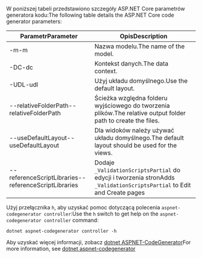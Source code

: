 <span data-ttu-id="40b7e-101">W poniższej tabeli przedstawiono szczegóły ASP.NET Core parametrów generatora kodu:</span><span class="sxs-lookup"><span data-stu-id="40b7e-101">The following table details the ASP.NET Core code generator parameters:</span></span>

| <span data-ttu-id="40b7e-102">Parametr</span><span class="sxs-lookup"><span data-stu-id="40b7e-102">Parameter</span></span>               | <span data-ttu-id="40b7e-103">Opis</span><span class="sxs-lookup"><span data-stu-id="40b7e-103">Description</span></span>|
| ----------------- | ------------ |
| <span data-ttu-id="40b7e-104">-m</span><span class="sxs-lookup"><span data-stu-id="40b7e-104">-m</span></span>  | <span data-ttu-id="40b7e-105">Nazwa modelu.</span><span class="sxs-lookup"><span data-stu-id="40b7e-105">The name of the model.</span></span> |
| <span data-ttu-id="40b7e-106">-DC</span><span class="sxs-lookup"><span data-stu-id="40b7e-106">-dc</span></span>  | <span data-ttu-id="40b7e-107">Kontekst danych.</span><span class="sxs-lookup"><span data-stu-id="40b7e-107">The data context.</span></span> |
| <span data-ttu-id="40b7e-108">-UDL</span><span class="sxs-lookup"><span data-stu-id="40b7e-108">-udl</span></span> | <span data-ttu-id="40b7e-109">Użyj układu domyślnego.</span><span class="sxs-lookup"><span data-stu-id="40b7e-109">Use the default layout.</span></span> |
| <span data-ttu-id="40b7e-110">--relativeFolderPath</span><span class="sxs-lookup"><span data-stu-id="40b7e-110">--relativeFolderPath</span></span> | <span data-ttu-id="40b7e-111">Ścieżka względna folderu wyjściowego do tworzenia plików.</span><span class="sxs-lookup"><span data-stu-id="40b7e-111">The relative output folder path to create the files.</span></span> |
| <span data-ttu-id="40b7e-112">--useDefaultLayout</span><span class="sxs-lookup"><span data-stu-id="40b7e-112">--useDefaultLayout</span></span> | <span data-ttu-id="40b7e-113">Dla widoków należy używać układu domyślnego.</span><span class="sxs-lookup"><span data-stu-id="40b7e-113">The default layout should be used for the views.</span></span> |
| <span data-ttu-id="40b7e-114">--referenceScriptLibraries</span><span class="sxs-lookup"><span data-stu-id="40b7e-114">--referenceScriptLibraries</span></span> | <span data-ttu-id="40b7e-115">Dodaje `_ValidationScriptsPartial` do edycji i tworzenia stron</span><span class="sxs-lookup"><span data-stu-id="40b7e-115">Adds `_ValidationScriptsPartial` to Edit and Create pages</span></span> |

<span data-ttu-id="40b7e-116">Użyj przełącznika `h`, aby uzyskać pomoc dotyczącą polecenia `aspnet-codegenerator controller`:</span><span class="sxs-lookup"><span data-stu-id="40b7e-116">Use the `h` switch to get help on the `aspnet-codegenerator controller` command:</span></span>

```dotnetcli
dotnet aspnet-codegenerator controller -h
```

<span data-ttu-id="40b7e-117">Aby uzyskać więcej informacji, zobacz [dotnet ASPNET-CodeGenerator](xref:fundamentals/tools/dotnet-aspnet-codegenerator)</span><span class="sxs-lookup"><span data-stu-id="40b7e-117">For more information, see [dotnet aspnet-codegenerator](xref:fundamentals/tools/dotnet-aspnet-codegenerator)</span></span>

